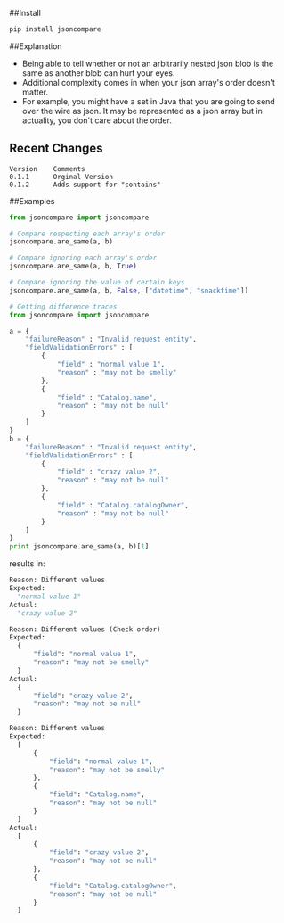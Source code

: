 ##Install
```bash
pip install jsoncompare
```

##Explanation
*  Being able to tell whether or not an arbitrarily nested json blob is the same as another blob can hurt your eyes.
*  Additional complexity comes in when your json array's order doesn't matter.
*  For example, you might have a set in Java that you are going to send over the wire as json. It may be represented as a json array but in actuality, you don't care about the order.

## Recent Changes
    Version    Comments
    0.1.1      Orginal Version
    0.1.2      Adds support for "contains"

##Examples
```python
from jsoncompare import jsoncompare

# Compare respecting each array's order
jsoncompare.are_same(a, b)

# Compare ignoring each array's order
jsoncompare.are_same(a, b, True)

# Compare ignoring the value of certain keys
jsoncompare.are_same(a, b, False, ["datetime", "snacktime"])

```

```python
# Getting difference traces
from jsoncompare import jsoncompare

a = {
    "failureReason" : "Invalid request entity",
    "fieldValidationErrors" : [
        {
            "field" : "normal value 1",
            "reason" : "may not be smelly"
        },
        {
            "field" : "Catalog.name",
            "reason" : "may not be null"
        }
    ]
}
b = {
    "failureReason" : "Invalid request entity",
    "fieldValidationErrors" : [
        {
            "field" : "crazy value 2",
            "reason" : "may not be null"
        },
        {
            "field" : "Catalog.catalogOwner",
            "reason" : "may not be null"
        }
    ]
}
print jsoncompare.are_same(a, b)[1]
```
results in:

```python
Reason: Different values
Expected:
  "normal value 1"
Actual:
  "crazy value 2"

Reason: Different values (Check order)
Expected:
  {
      "field": "normal value 1", 
      "reason": "may not be smelly"
  }
Actual:
  {
      "field": "crazy value 2", 
      "reason": "may not be null"
  }

Reason: Different values
Expected:
  [
      {
          "field": "normal value 1", 
          "reason": "may not be smelly"
      }, 
      {
          "field": "Catalog.name", 
          "reason": "may not be null"
      }
  ]
Actual:
  [
      {
          "field": "crazy value 2", 
          "reason": "may not be null"
      }, 
      {
          "field": "Catalog.catalogOwner", 
          "reason": "may not be null"
      }
  ]
```
